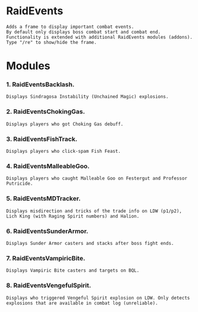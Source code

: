 # RaidEvents

    Adds a frame to display important combat events.
    By default only displays boss combat start and combat end.
    Functionality is extended with additional RaidEvents modules (addons).
    Type "/re" to show/hide the frame.

# Modules

### 1. RaidEventsBacklash.
    Displays Sindragosa Instability (Unchained Magic) explosions.
### 2. RaidEventsChokingGas.
    Displays players who got Choking Gas debuff.
### 3. RaidEventsFishTrack.
    Displays players who click-spam Fish Feast.
### 4. RaidEventsMalleableGoo.
    Displays players who caught Malleable Goo on Festergut and Professor Putricide.
### 5. RaidEventsMDTracker.
    Displays misdirection and tricks of the trade info on LDW (p1/p2), Lich King (with Raging Spirit numbers) and Halion.
### 6. RaidEventsSunderArmor.
    Displays Sunder Armor casters and stacks after boss fight ends.
### 7. RaidEventsVampiricBite.
    Displays Vampiric Bite casters and targets on BQL.
### 8. RaidEventsVengefulSpirit.
    Displays who triggered Vengeful Spirit explosion on LDW. Only detects explosions that are available in combat log (unreliable).
